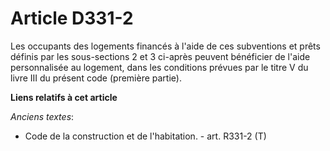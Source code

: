 # Article D331-2

Les occupants des logements financés à l'aide de ces subventions et prêts définis par les sous-sections 2 et 3 ci-après
peuvent bénéficier de l'aide personnalisée au logement, dans les conditions prévues par le titre V du livre III du présent
code (première partie).

**Liens relatifs à cet article**

_Anciens textes_:

  - Code de la construction et de l'habitation. - art. R331-2 (T)
